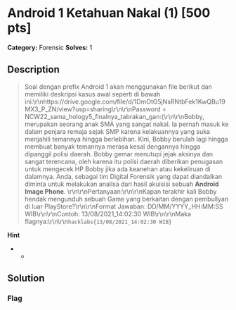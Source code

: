 # Android 1  Ketahuan Nakal (1) [500 pts]

**Category:** Forensic
**Solves:** 1

## Description
>Soal dengan prefix  Android 1 akan menggunakan file berikut dan memiliki deskripsi kasus awal seperti di bawah ini:\r\nhttps://drive.google.com/file/d/1DmOtG5jNsRNtbFek1KwQBu19MX3_P_ZN/view?usp=sharing\r\n\r\nPassword = NCW22_sama_hology5_finalnya_tabrakan_gan:(\r\n\r\nBobby, merupakan seorang anak SMA yang sangat nakal. Ia pernah masuk ke dalam penjara remaja sejak SMP karena kelakuannya yang suka menjahili temannya hingga berlebihan. Kini, Bobby berulah lagi hingga membuat banyak temannya merasa kesal dengannya hingga dipanggil polisi daerah. Bobby gemar menutupi jejak aksinya dan sangat terencana, oleh karena itu polisi daerah diberikan penugasan untuk mengecek HP Bobby jika ada keanehan atau kekeliruan di dalamnya. Anda, sebagai tim Digital Forensik yang dapat diandalkan diminta untuk melakukan analisa dari hasil akuisisi sebuah **Android Image Phone**. \r\n\r\nPertanyaan:\r\n\r\nKapan terakhir kali Bobby hendak mengunduh sebuah Game yang berkaitan dengan pembullyan di luar PlayStore?\r\n\r\nFormat Jawaban: DD/MM/YYYY_HH:MM:SS WIB\r\n\r\nContoh: 13/08/2021_14:02:30 WIB\r\n\r\nMaka flagnya:\r\n\r\n`hacklabs{13/08/2021_14:02:30 WIB}`

**Hint**
* -

## Solution

### Flag

